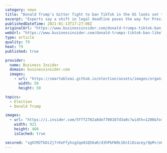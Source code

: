 ```yaml
---
category: news
title: "Donald Trump's bitter fight to ban TikTok in the US looks set to fail after administration agrees to delayed legal deadline"
excerpt: "Experts say a shift in legal deadline paves the way for President-elect Joe Biden to drop the suit."
publishedDateTime: 2021-01-13T17:27:00Z
originalUrl: "https://www.businessinsider.com/donald-trumps-tiktok-ban-likely-just-ended-with-legal-deadline-2021-1"
webUrl: "https://www.businessinsider.com/donald-trumps-tiktok-ban-likely-just-ended-with-legal-deadline-2021-1"
type: article
quality: 79
heat: 79
published: true

provider:
  name: Business Insider
  domain: businessinsider.com
  images:
    - url: "https://smartableai.github.io/election/assets/images/organizations/businessinsider.com-50x50.jpg"
      width: 50
      height: 50

topics:
  - Election
  - Donald Trump

images:
  - url: "https://i.insider.com/5fff2702a8de7700187d3a0c?width=1200&format=jpeg"
    width: 921
    height: 460
    isCached: true

secured: "vgXtM2TkDiZj7rKoFfyhsg2qe81Q56aR/d3hPbFW9LSEnIiOzacey/9pM+/oGiV20YYeuWRTmgyqiq6zq0dxUfKqCpVUrzuu4mRCDDpPPr3RUO+OOvi6/AafcExSQGmlHTKQm2MGA5u4p4m16txsnZUBnMR5szpCMU10M7nUfKAJksPW7CmLDy3fY7ESXFWMezQP7Aly0QbJWNTcfO7cI3oCQ+PkOxpmkvgpAQ0/skL5mKuk/V6+A+PVlXVutUoxwwglcVse2NZ4v49/CiC61jiSp6xUQDoBfSPm4JkIrQlchzrq6HMwYWmV8ynfK2yLby34x3ukXtJlzj1NI/PnMLmfqUpDqOHT4mZKcwomiew=;9WgOUFYTvfLb+dOSJ7ZKfQ=="
---
```


